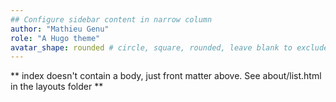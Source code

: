 ```yaml
---
## Configure sidebar content in narrow column
author: "Mathieu Genu"
role: "A Hugo theme"
avatar_shape: rounded # circle, square, rounded, leave blank to exclude
---
```


** index doesn't contain a body, just front matter above.
See about/list.html in the layouts folder **